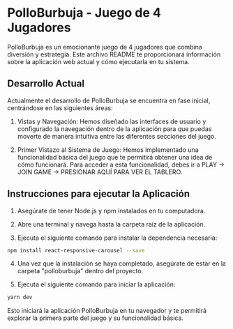 # PolloBurbuja - Juego de 4 Jugadores

PolloBurbuja es un emocionante juego de 4 jugadores que combina diversión y estrategia. Este archivo README te proporcionará información sobre la aplicación web actual y cómo ejecutarla en tu sistema.

## Desarrollo Actual

Actualmente el desarrollo de PolloBurbuja se encuentra en fase inicial, centrándose en las siguientes áreas:

1. Vistas y Navegación: Hemos diseñado las interfaces de usuario y configurado la navegación dentro de la aplicación para que puedas moverte de manera intuitiva entre las diferentes secciones del juego.

2. Primer Vistazo al Sistema de Juego: Hemos implementado una funcionalidad básica del juego que te permitirá obtener una idea de cómo funcionará. Para acceder a esta funcionalidad, debes ir a PLAY -> JOIN GAME -> PRESIONAR AQUÍ PARA VER EL TABLERO.

## Instrucciones para ejecutar la Aplicación

1. Asegúrate de tener Node.js y npm instalados en tu computadora.

2. Abre una terminal y navega hasta la carpeta raíz de la aplicación.

3. Ejecuta el siguiente comando para instalar la dependencia necesaria:

```bash
npm install react-responsive-carousel --save
```

4. Una vez que la instalación se haya completado, asegúrate de estar en la carpeta "polloburbuja" dentro del proyecto.

5. Ejecuta el siguiente comando para iniciar la aplicación:

```bash
yarn dev
```

Esto iniciará la aplicación PolloBurbuja en tu navegador y te permitirá explorar la primera parte del juego y su funcionalidad básica.
